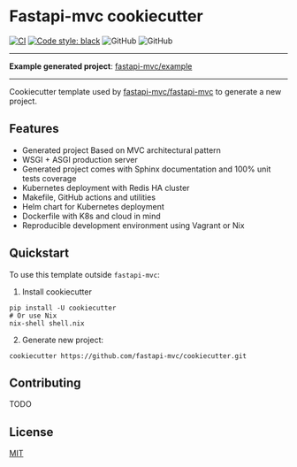 # Fastapi-mvc cookiecutter

[![CI](https://github.com/fastapi-mvc/cookiecutter/actions/workflows/main.yml/badge.svg)](https://github.com/fastapi-mvc/cookiecutter/actions/workflows/main.yml)
[![Code style: black](https://img.shields.io/badge/code%20style-black-000000.svg)](https://github.com/psf/black)
![GitHub](https://img.shields.io/badge/python-3.7%20%7C%203.8%20%7C%203.9%20%7C%203.10-blue)
![GitHub](https://img.shields.io/badge/license-MIT-blue)

---

**Example generated project**: [fastapi-mvc/example](https://github.com/fastapi-mvc/example)

---

Cookiecutter template used by [fastapi-mvc/fastapi-mvc](https://github.com/fastapi-mvc/fastapi-mvc) to generate a new project.

## Features

* Generated project Based on MVC architectural pattern
* WSGI + ASGI production server
* Generated project comes with Sphinx documentation and 100% unit tests coverage
* Kubernetes deployment with Redis HA cluster
* Makefile, GitHub actions and utilities
* Helm chart for Kubernetes deployment
* Dockerfile with K8s and cloud in mind
* Reproducible development environment using Vagrant or Nix

## Quickstart

To use this template outside `fastapi-mvc`:

1. Install cookiecutter
```shell
pip install -U cookiecutter
# Or use Nix
nix-shell shell.nix
```

2. Generate new project:
```shell
cookiecutter https://github.com/fastapi-mvc/cookiecutter.git
```

## Contributing

TODO

## License

[MIT](https://github.com/fastapi-mvc/cookiecutter/blob/master/LICENSE)
